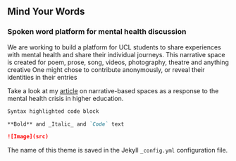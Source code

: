 ## Mind Your Words
### Spoken word platform for mental health discussion 

We are working to build a platform for UCL students to share experiences with mental health and share their individual journeys. 
This narrative space is created for poem, prose, song, videos, photography, theatre and anything creative 
One might chose to contribute anonymously, or reveal their identities in their entries 



Take a look at my [article](http://pimediaonline.co.uk/category/lifestyle/) on narrative-based spaces as a response to the mental health crisis in higher education. 


```markdown
Syntax highlighted code block

**Bold** and _Italic_ and `Code` text

![Image](src)
```
 The name of this theme is saved in the Jekyll `_config.yml` configuration file.
